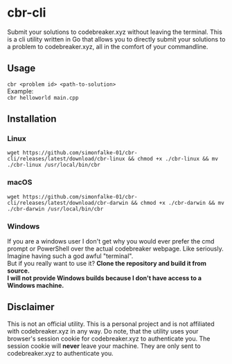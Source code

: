 # cbr-cli
Submit your solutions to codebreaker.xyz without leaving the terminal.
This is a cli utility written in Go that allows you to directly submit your solutions to a problem to codebreaker.xyz,
all in the comfort of your commandline.

## Usage
`cbr <problem id> <path-to-solution>` </br>
Example: </br>
`cbr helloworld main.cpp`

## Installation
### Linux
`wget https://github.com/simonfalke-01/cbr-cli/releases/latest/download/cbr-linux && chmod +x ./cbr-linux && mv ./cbr-linux /usr/local/bin/cbr`
### macOS
`wget https://github.com/simonfalke-01/cbr-cli/releases/latest/download/cbr-darwin && chmod +x ./cbr-darwin && mv ./cbr-darwin /usr/local/bin/cbr`
### Windows
If you are a windows user I don't get why you would ever prefer the cmd prompt or PowerShell over the actual codebreaker webpage.
Like seriously. Imagine having such a god awful "terminal". </br>
But if you really want to use it? **Clone the repository and build it from source.** </br>
**I will not provide Windows builds because I don't have access to a Windows machine.**

## Disclaimer
This is not an official utility. This is a personal project and is not affiliated with codebreaker.xyz in any way.
Do note, that the utility uses your browser's session cookie for codebreaker.xyz to authenticate you. 
The session cookie will **never** leave your machine. They are only sent to codebreaker.xyz to authenticate you.